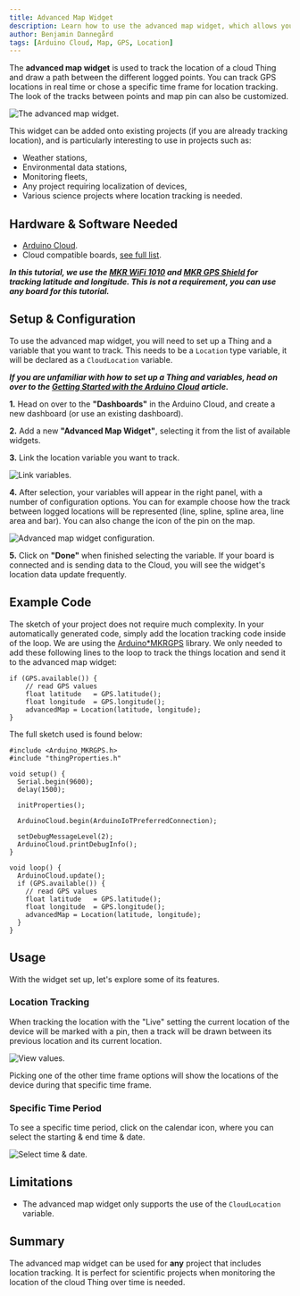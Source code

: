 ```yaml
---
title: Advanced Map Widget
description: Learn how to use the advanced map widget, which allows you to track a things location in real time or during a specific time period.
author: Benjamin Dannegård
tags: [Arduino Cloud, Map, GPS, Location]
---
```


The **advanced map widget** is used to track the location of a cloud Thing and draw a path between the different logged points. You can track GPS locations in real time or chose a specific time frame for location tracking. The look of the tracks between points and map pin can also be customized.

![The advanced map widget.](assets/world-map.gif)

This widget can be added onto existing projects (if you are already tracking location), and is particularly interesting to use in projects such as:
- Weather stations,
- Environmental data stations,
- Monitoring fleets,
- Any project requiring localization of devices,
- Various science projects where location tracking is needed.

## Hardware & Software Needed

- [Arduino Cloud](https://app.arduino.cc/).
- Cloud compatible boards, [see full list](https://docs.arduino.cc/arduino-cloud/guides/overview#compatible-hardware).

***In this tutorial, we use the [MKR WiFi 1010](/hardware/mkr-wifi-1010) and [MKR GPS Shield](/hardware/mkr-gps-shield) for tracking latitude and longitude. This is not a requirement, you can use any board for this tutorial.***

## Setup & Configuration

To use the advanced map widget, you will need to set up a Thing and a variable that you want to track. This needs to be a `Location` type variable, it will be declared as a `CloudLocation` variable.

***If you are unfamiliar with how to set up a Thing and variables, head on over to the [Getting Started with the Arduino Cloud](/arduino-cloud/guides/overview) article.***

**1.** Head on over to the **"Dashboards"** in the Arduino Cloud, and create a new dashboard (or use an existing dashboard).

**2.** Add a new **"Advanced Map Widget"**, selecting it from the list of available widgets. 

**3.** Link the location variable you want to track.

![Link variables.](assets/select-variable.png)

**4.** After selection, your variables will appear in the right panel, with a number of configuration options. You can for example choose how the track between logged locations will be represented (line, spline, spline area, line area and bar). You can also change the icon of the pin on the map.

![Advanced map widget configuration.](assets/widget-config.png)

**5.** Click on **"Done"** when finished selecting the variable. If your board is connected and is sending data to the Cloud, you will see the widget's location data update frequently.

## Example Code

The sketch of your project does not require much complexity. In your automatically generated code, simply add the location tracking code inside of the loop. We are using the [Arduino*MKRGPS](https://www.arduino.cc/reference/en/libraries/arduino*mkrgps/) library. We only needed to add these following lines to the loop to track the things location and send it to the advanced map widget:

```arduino
if (GPS.available()) {
    // read GPS values
    float latitude   = GPS.latitude();
    float longitude  = GPS.longitude();
    advancedMap = Location(latitude, longitude);
}
```

The full sketch used is found below:

```arduino
#include <Arduino_MKRGPS.h>
#include "thingProperties.h"

void setup() {
  Serial.begin(9600);
  delay(1500); 

  initProperties();

  ArduinoCloud.begin(ArduinoIoTPreferredConnection);
  
  setDebugMessageLevel(2);
  ArduinoCloud.printDebugInfo();
}

void loop() {
  ArduinoCloud.update();
  if (GPS.available()) {
    // read GPS values
    float latitude   = GPS.latitude();
    float longitude  = GPS.longitude();
    advancedMap = Location(latitude, longitude);
  }
}
```

## Usage

With the widget set up, let's explore some of its features. 

### Location Tracking

When tracking the location with the "Live" setting the current location of the device will be marked with a pin, then a track will be drawn between its previous location and its current location.

![View values.](assets/location-tracking.gif)

Picking one of the other time frame options will show the locations of the device during that specific time frame.

### Specific Time Period

To see a specific time period, click on the calendar icon, where you can select the starting & end time & date.

![Select time & date.](assets/set-time-frame.png)

## Limitations

- The advanced map widget only supports the use of the `CloudLocation` variable.

## Summary

The advanced map widget can be used for **any** project that includes location tracking. It is perfect for scientific projects when monitoring the location of the cloud Thing over time is needed.